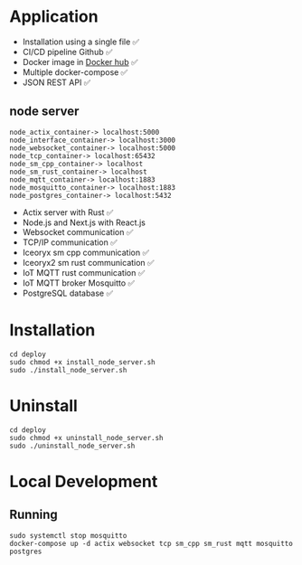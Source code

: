 # Application
- Installation using a single file ✅
- CI/CD pipeline Github ✅
- Docker image in [Docker hub](https://hub.docker.com/repositories/lp02781) ✅
- Multiple docker-compose ✅
- JSON REST API ✅

## node server
```
node_actix_container-> localhost:5000    
node_interface_container-> localhost:3000    
node_websocket_container-> localhost:5000      
node_tcp_container-> localhost:65432        
node_sm_cpp_container-> localhost          
node_sm_rust_container-> localhost          
node_mqtt_container-> localhost:1883        
node_mosquitto_container-> localhost:1883
node_postgres_container-> localhost:5432 
```

- Actix server with Rust ✅
- Node.js and Next.js with React.js
- Websocket communication ✅
- TCP/IP communication ✅
- Iceoryx sm cpp communication ✅
- Iceoryx2 sm rust communication ✅
- IoT MQTT rust communication ✅
- IoT MQTT broker Mosquitto ✅
- PostgreSQL database ✅

# Installation
```
cd deploy
sudo chmod +x install_node_server.sh
sudo ./install_node_server.sh
```

# Uninstall
```
cd deploy
sudo chmod +x uninstall_node_server.sh
sudo ./uninstall_node_server.sh
```

# Local Development

## Running 
```
sudo systemctl stop mosquitto
docker-compose up -d actix websocket tcp sm_cpp sm_rust mqtt mosquitto postgres
```
